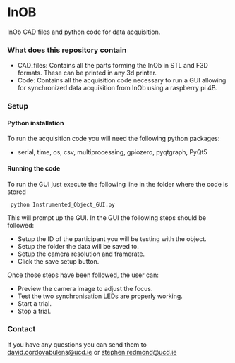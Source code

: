 # InOB #

InOb CAD files and python code for data acquisition.

### What does this repository contain ###

* CAD_files: Contains all the parts forming the InOb in STL and F3D formats. These can be printed in any 3d printer.
* Code: Contains all the acquisition code necessary to run a GUI allowing for synchronized data acquisition from InOb using a raspberry pi 4B.

### Setup ###

#### Python installation ####
To run the acquisition code you will need the following python packages:

* serial, time, os, csv, multiprocessing, gpiozero, pyqtgraph, PyQt5

#### Running the code ####

To run the GUI just execute the following line in the folder where the code is stored

<code> python Instrumented_Object_GUI.py </code>

This will prompt up the GUI. In the GUI the following steps should be followed:

* Setup the ID of the participant you will be testing with the object.
* Setup the folder the data will be saved to.
* Setup the camera resolution and framerate.
* Click the save setup button. 

Once those steps have been followed, the user can:

* Preview the camera image to adjust the focus.
* Test the two synchronisation LEDs are properly working.
* Start a trial.
* Stop a trial.

### Contact ###

If you have any questions you can send them to david.cordovabulens@ucd.ie or stephen.redmond@ucd.ie